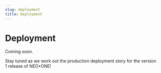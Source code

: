 ```yaml
---
slug: deployment
title: Deployment
---
```

# Deployment

Coming soon.

Stay tuned as we work out the production deployment story for the version 1 release of NEO•ONE!
